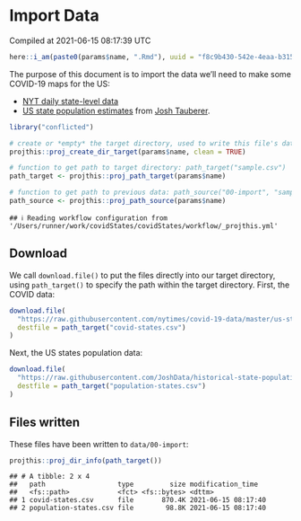 Import Data
================
Compiled at 2021-06-15 08:17:39 UTC

``` r
here::i_am(paste0(params$name, ".Rmd"), uuid = "f8c9b430-542e-4eaa-b315-bad86866aa06")
```

The purpose of this document is to import the data we’ll need to make
some COVID-19 maps for the US:

  - [NYT daily state-level
    data](https://github.com/nytimes/covid-19-data/blob/master/us-states.csv)
  - [US state population
    estimates](https://github.com/JoshData/historical-state-population-csv/blob/primary/historical_state_population_by_year.csv)
    from [Josh Tauberer](https://github.com/JoshData).

<!-- end list -->

``` r
library("conflicted")
```

``` r
# create or *empty* the target directory, used to write this file's data: 
projthis::proj_create_dir_target(params$name, clean = TRUE)

# function to get path to target directory: path_target("sample.csv")
path_target <- projthis::proj_path_target(params$name)

# function to get path to previous data: path_source("00-import", "sample.csv")
path_source <- projthis::proj_path_source(params$name)
```

    ## ℹ Reading workflow configuration from '/Users/runner/work/covidStates/covidStates/workflow/_projthis.yml'

## Download

We call `download.file()` to put the files directly into our target
directory, using `path_target()` to specify the path within the target
directory. First, the COVID data:

``` r
download.file(
  "https://raw.githubusercontent.com/nytimes/covid-19-data/master/us-states.csv",
  destfile = path_target("covid-states.csv")
)
```

Next, the US states population data:

``` r
download.file(
  "https://raw.githubusercontent.com/JoshData/historical-state-population-csv/primary/historical_state_population_by_year.csv",
  destfile = path_target("population-states.csv")
)
```

## Files written

These files have been written to `data/00-import`:

``` r
projthis::proj_dir_info(path_target())
```

    ## # A tibble: 2 x 4
    ##   path                  type         size modification_time  
    ##   <fs::path>            <fct> <fs::bytes> <dttm>             
    ## 1 covid-states.csv      file       870.4K 2021-06-15 08:17:40
    ## 2 population-states.csv file        98.8K 2021-06-15 08:17:40
